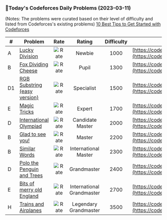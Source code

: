 ### 🌟Today's Codeforces Daily Problems (2023-03-11)
(Notes: The problems were curated based on their level of difficulty and listed from Codeforces's existing problems)
[10 Best Tips to Get Started with Codeforces](https://github.com/ika9810/Codeforces-Daily-Problems/blob/main/10%20Best%20Tips%20to%20Get%20Started%20with%20Codeforces.md)

| # | Problem | Rate| Rating | Difficulty | Contest |
|---| ----- | :--------: | :----------: | :----------: | ---------- |
|A|[Lucky Division](https://codeforces.com/contest/122/problem/A)|![Rate](https://img.shields.io/badge/Newbie-1000-lightgrey)|Newbie|1000|[https://codeforces.com/contest/122](https://codeforces.com/contest/122)|
|B|[Fox Dividing Cheese](https://codeforces.com/contest/371/problem/B)|![Rate](https://img.shields.io/badge/Pupil-1300-brightgreen)|Pupil|1300|[https://codeforces.com/contest/371](https://codeforces.com/contest/371)|
|D1|[RGB Substring (easy version)](https://codeforces.com/contest/1196/problem/D1)|![Rate](https://img.shields.io/badge/Specialist-1500-9cf)|Specialist|1500|[https://codeforces.com/contest/1196](https://codeforces.com/contest/1196)|
|E|[Magic Tricks](https://codeforces.com/contest/1346/problem/E)|![Rate](https://img.shields.io/badge/Expert-1700-blue)|Expert|1700|[https://codeforces.com/contest/1346](https://codeforces.com/contest/1346)|
|D|[International Olympiad](https://codeforces.com/contest/662/problem/D)|![Rate](https://img.shields.io/badge/Candidate%20Master-2000-blueviolet)|Candidate Master|2000|[https://codeforces.com/contest/662](https://codeforces.com/contest/662)|
|B|[Glad to see you!](https://codeforces.com/contest/809/problem/B)|![Rate](https://img.shields.io/badge/Master-2200-orange)|Master|2200|[https://codeforces.com/contest/809](https://codeforces.com/contest/809)|
|B|[Similar Words](https://codeforces.com/contest/856/problem/B)|![Rate](https://img.shields.io/badge/International%20Master-2300-orange)|International Master|2300|[https://codeforces.com/contest/856](https://codeforces.com/contest/856)|
|D|[Polo the Penguin and Trees ](https://codeforces.com/contest/288/problem/D)|![Rate](https://img.shields.io/badge/Grandmaster-2400-red)|Grandmaster|2400|[https://codeforces.com/contest/288](https://codeforces.com/contest/288)|
|E|[Bits of merry old England](https://codeforces.com/contest/132/problem/E)|![Rate](https://img.shields.io/badge/International%20Grandmaster-2700-red)|International Grandmaster|2700|[https://codeforces.com/contest/132](https://codeforces.com/contest/132)|
|H|[Trains and Airplanes](https://codeforces.com/contest/1621/problem/H)|![Rate](https://img.shields.io/badge/Legendary%20Grandmaster-3500-red)|Legendary Grandmaster|3500|[https://codeforces.com/contest/1621](https://codeforces.com/contest/1621)|
